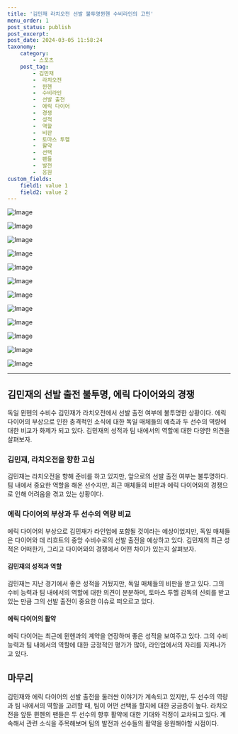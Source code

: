```yaml
---
title: '김민재 라치오전 선발 불투명뮌헨 수비라인의 고민'
menu_order: 1
post_status: publish
post_excerpt: 
post_date: 2024-03-05 11:58:24
taxonomy:
    category:
        - 스포츠
    post_tag:
        - 김민재
        -  라치오전
        -  뮌헨
        -  수비라인
        -  선발 출전
        -  에릭 다이어
        -  경쟁
        -  성적
        -  역할
        -  비판
        -  토마스 투헬
        -  활약
        -  선택
        -  팬들
        -  발전
        -  응원
custom_fields:
    field1: value 1
    field2: value 2
---
```


![Image](https://imgnews.pstatic.net/image/413/2024/03/05/0000173443_001_20240305093301370.jpg?type=w647)

![Image](https://imgnews.pstatic.net/image/413/2024/03/05/0000173443_006_20240305093301435.jpg?type=w647)

![Image](https://imgnews.pstatic.net/image/413/2024/03/05/0000173443_007_20240305093301444.jpg?type=w647)

![Image](https://imgnews.pstatic.net/image/413/2024/03/05/0000173443_003_20240305093301400.jpg?type=w647)

![Image](https://imgnews.pstatic.net/image/413/2024/03/05/0000173443_004_20240305093301413.jpg?type=w647)

![Image](https://imgnews.pstatic.net/image/413/2024/03/05/0000173443_005_20240305093301424.jpg?type=w647)

![Image](https://imgnews.pstatic.net/image/413/2024/03/05/0000173443_002_20240305093301386.jpg?type=w647)

![Image](https://imgnews.pstatic.net/image/413/2024/03/05/0000173443_008_20240305093301455.jpg?type=w647)

![Image](https://imgnews.pstatic.net/image/413/2024/03/05/0000173443_009_20240305093301466.jpg?type=w647)

![Image](https://imgnews.pstatic.net/image/413/2024/03/05/0000173443_010_20240305093301475.jpg?type=w647)

![Image](https://imgnews.pstatic.net/image/413/2024/03/05/0000173443_012_20240305093301498.jpg?type=w647)

![Image](https://imgnews.pstatic.net/image/413/2024/03/05/0000173443_011_20240305093301485.jpg?type=w647)

---
## 김민재의 선발 출전 불투명, 에릭 다이어와의 경쟁
독일 뮌헨의 수비수 김민재가 라치오전에서 선발 출전 여부에 불투명한 상황이다. 에릭 다이어의 부상으로 인한 충격적인 소식에 대한 독일 매체들의 예측과 두 선수의 역량에 대한 비교가 화제가 되고 있다. 김민재의 성적과 팀 내에서의 역할에 대한 다양한 의견을 살펴보자.
### 김민재, 라치오전을 향한 고심
김민재는 라치오전을 향해 준비를 하고 있지만, 앞으로의 선발 출전 여부는 불투명하다. 팀 내에서 중요한 역할을 해온 선수지만, 최근 매체들의 비판과 에릭 다이어와의 경쟁으로 인해 어려움을 겪고 있는 상황이다.
### 에릭 다이어의 부상과 두 선수의 역량 비교
에릭 다이어의 부상으로 김민재가 라인업에 포함될 것이라는 예상이었지만, 독일 매체들은 다이어와 데 리흐트의 중앙 수비수로의 선발 출전을 예상하고 있다. 김민재의 최근 성적은 어떠한가, 그리고 다이어와의 경쟁에서 어떤 차이가 있는지 살펴보자.
#### 김민재의 성적과 역할
김민재는 지난 경기에서 좋은 성적을 거뒀지만, 독일 매체들의 비판을 받고 있다. 그의 수비 능력과 팀 내에서의 역할에 대한 의견이 분분하며, 토마스 투헬 감독의 신뢰를 받고 있는 만큼 그의 선발 출전이 중요한 이슈로 떠오르고 있다.
#### 에릭 다이어의 활약
에릭 다이어는 최근에 뮌헨과의 계약을 연장하며 좋은 성적을 보여주고 있다. 그의 수비 능력과 팀 내에서의 역할에 대한 긍정적인 평가가 많아, 라인업에서의 자리를 지켜나가고 있다.
## 마무리
김민재와 에릭 다이어의 선발 출전을 둘러싼 이야기가 계속되고 있지만, 두 선수의 역량과 팀 내에서의 역할을 고려할 때, 팀이 어떤 선택을 할지에 대한 궁금증이 높다. 라치오전을 앞둔 뮌헨의 팬들은 두 선수의 향후 활약에 대한 기대와 걱정이 교차되고 있다. 계속해서 관련 소식을 주목해보며 팀의 발전과 선수들의 활약을 응원해야할 시점이다.

